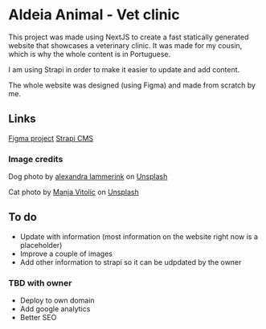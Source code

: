 # Aldeia Animal - Vet clinic

This project was made using NextJS to create a fast statically generated website that showcases a veterinary clinic.
It was made for my cousin, which is why the whole content is in Portuguese.

I am using Strapi in order to make it easier to update and add content.

The whole website was designed (using Figma) and made from scratch by me.

## Links

[Figma project](https://www.figma.com/file/iSG1Npeq34En0ySbbfkxXw/Aldeia-Animal?node-id=0%3A1)
[Strapi CMS]("https://aldeia-animal-cms.herokuapp.com")

### Image credits

Dog photo by <a href="https://unsplash.com/@lexyism?utm_source=unsplash&utm_medium=referral&utm_content=creditCopyText">alexandra lammerink</a> on <a href="https://unsplash.com/s/photos/dog?utm_source=unsplash&utm_medium=referral&utm_content=creditCopyText">Unsplash</a>

Cat photo by <a href="https://unsplash.com/@madhatterzone?utm_source=unsplash&utm_medium=referral&utm_content=creditCopyText">Manja Vitolic</a> on <a href="https://unsplash.com/s/photos/cat?utm_source=unsplash&utm_medium=referral&utm_content=creditCopyText">Unsplash</a>

## To do

- Update with information (most information on the website right now is a placeholder)
- Improve a couple of images
- Add other information to strapi so it can be udpdated by the owner

### TBD with owner

- Deploy to own domain
- Add google analytics
- Better SEO
